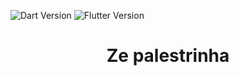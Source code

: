 ![Dart Version](https://img.shields.io/static/v1?label=Dart&message=2.18.6&color=00579d)
![Flutter Version](https://img.shields.io/static/v1?label=Flutter&message=3.3.10&color=42a5f5)
# <p align="center"> Ze palestrinha </p>
